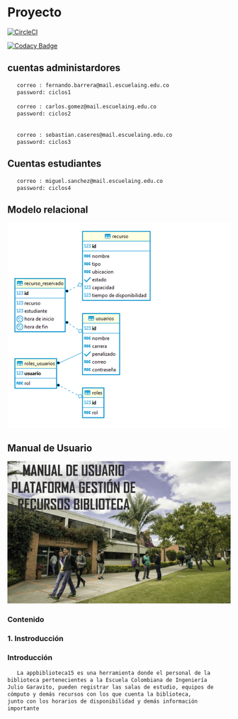 # Proyecto

[![CircleCI](https://circleci.com/gh/Team-Ciclos-2019/Proyecto.svg?style=svg)](https://circleci.com/gh/Team-Ciclos-2019/Proyecto)

[![Codacy Badge](https://api.codacy.com/project/badge/Grade/c37e9a90c2dd4db5b9949e123ec49d7d)](https://www.codacy.com/manual/fernando-b15/Proyecto?utm_source=github.com&amp;utm_medium=referral&amp;utm_content=Team-Ciclos-2019/Proyecto&amp;utm_campaign=Badge_Grade)

## cuentas administardores

       correo : fernando.barrera@mail.escuelaing.edu.co
       password: ciclos1
       
       correo : carlos.gomez@mail.escuelaing.edu.co
       password: ciclos2
       
         
       correo : sebastian.caseres@mail.escuelaing.edu.co
       password: ciclos3
       
## Cuentas estudiantes

       correo : miguel.sanchez@mail.escuelaing.edu.co
       password: ciclos4
       
## Modelo relacional

![imgen1](https://github.com/fernando-b15/Cnyt-lab1/blob/master/modelo%20relacional.PNG)  

## Manual de Usuario
![Manual de Usuario](manual.jpg)

### Contenido
### 1. Instroducción



### Introducción
       La appbiblioteca15 es una herramienta donde el personal de la biblioteca pertenecientes a la Escuela Colombiana de Ingeniería            Julio Garavito, pueden registrar las salas de estudio, equipos de cómputo y demás recursos con los que cuenta la biblioteca,            junto con los horarios de disponibilidad y demás información importante


       
